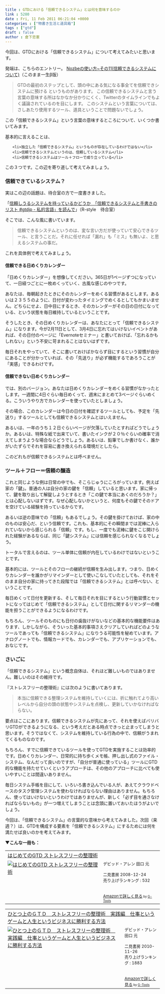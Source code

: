 ```yaml
---
title : GTDにおける「信頼できるシステム」とは何を意味するのか
link : 5280
date : Fri, 11 Feb 2011 06:21:04 +0000
categories : ["物書き生活と道具箱"]
tags : ["gtd"]
draft : false
author : 倉下忠憲
---
```


今回は、GTDにおける「信頼できるシステム」について考えてみたいと思います。

発端は、こちらのエントリー。
<a href="http://www.gtdfun.com/archives/891">Nozbeの使い方~その11(信頼できるシステムについて)</a>（このまま一生β版）

<blockquote>
GTDの最初のステップとして、頭の中にある気になる事全てを信頼できシステムに預ける というものがあります。
この信頼できるシステムと言う言葉の意味する所はなかなか分かりにくく、Twitterのタイムラインでもよく議論されているのを目にします。
このシステムという言葉については、さしあたり使用するツール、道具ということで問題ないでしょう。 
</blockquote>

この「信頼できるシステム」という言葉の意味するところについて、いくつか書いてみます。

基本的に言えることは、
<ul>

	<li>独立した「信頼できるシステム」というものが存在しているわけではない</li>
	<li>信頼できるシステムというのは、信頼しているシステム</li>
	<li>信頼できるシステムはツール＋フローで成り立っている</li>
</ul>



この３つです。この辺を寄り道して考えてみましょう。

<h3>信頼できているシステム？</h3>
実はこの辺の話題は、待合室の方で一度書きました。

「<a href="http://r-style.posterous.com/-gtdjp-0">信頼しうるシステムを持っているかどうか　「信頼できるシステムと手書きのリスト #gtdjp - 私的言語」を読んで</a>」（R-style　待合室）

そこでは、こんな風に書いています。

<blockquote>
信頼できるシステムというのは、変な言い方だが使っていて安心できるツール、と言うことだ。それに任せれば「漏れ」も「ミス」も無いよ、と思えるシステムの事だ。
</blockquote>

これを具体例で考えてみましょう。

<h4>信頼できる日めくりカレンダー</h4>
「日めくりカレンダー」を想像してください。365日が1ページずつになっていて、一日経つごとに一枚めくっていく、古風な感じのやつです。

あなたは、毎朝起きたときにそのカレンダーをめくる習慣があるとします。あるいは２３５５のように、日付が変わったタイミングでめくるとしてもかまいません。どちらにせよ、日中目にするとき、そのカレンダーがその日の日付になっている、という状態を毎日維持しているということです。

そうしたとき、その日めくりカレンダーは、あなたにとって「信頼できるシステム」になります。今が2月11日として、3月4日に忘れてはいけないイベントがあれば、その日付のページに「Evernoteセミナー」と書いておけば、「忘れるかもしれない」という不安に苛まれることはないはずです。

毎日それをやっていて、そこに書いておけばかならず目にするという習慣が自分にあることが分かっていれば、その「先送り」が必ず機能するであろうことが「実感」できるわけです。

<h4>信頼できない日めくりカレンダー</h4>
では、別のバージョン。あなたは日めくりカレンダーをめくる習慣がなかったとします。一週間に4日ぐらい毎日めくって、週末にまとめて3ページぐらいめくる。こういうやり方でカレンダーを使っていたとしましょう。

その場合、このカレンダーは今日の日付を確認するツールとしても、予定を「先送り」するツールとしても信頼できるシステムとはいえません。

あるいは、一年のうち１２日ぐらいページが欠落していたとすればどうでしょうか。あるいは、特殊な紙で出来ていて、書いたインクが２０％ぐらいの確率で消えてしまうような場合ならどうでしょう。あるいは、鉛筆でしか書けなく、誰かがいたずらでそれを容易に書き換えられる環境だとしたら。

このどれもが信頼できるシステムとは呼べません。

<h3>ツール＋フロー＝信頼の醸造</h3>
これと同じような例は日常の中でも、そこらじゅうにころがっています。例えば家の「鍵」。普通の人は自分の家の鍵を「信頼」していると思います。家に帰って、鍵を取り出して解錠しようとするとき「この鍵で本当にあくのだろうか？」とは心配しないはずです。なぜ心配しないかというと、何度もその鍵でそのドアを空けている経験を持っているからです。

あるいは逆の意味での「信頼」もあるでしょう。その鍵を掛けておけば、家の中のものは安心だ、という信頼です。これも、基本的にその瞬間までは泥棒に入られていないから感じられる「信頼」です。もし、一度でも泥棒に鍵をこじ開けられた経験があるならば、同じ「鍵システム」には信頼を感じられなくなるでしょう。

トータルで言えるのは、ツール単体に信頼が内在しているわけではないということです。

基本的には、ツールとそのフローの継続が信頼を生み出します。つまり、日めくりカレンダーを誰かがリマインダーとして使いこなしていたとしても、それをそのまま自分の家に持ってきた段階では「信頼できるシステム」とは呼べない、ということです。

毎日めくって日付を更新する、そして毎日それを目にするという行動習慣とセットになってはじめて「信頼できるシステム」として日付に関するリマンダーの機能を担うことができるようになるわけです。

もちろん、ツールそのものにも日付の歯抜けがないなどの基本的な機能要件はあります、しかしながら、そういった基本的事項さえクリアしていればどのようなツールであっても「信頼できるシステム」になりうる可能性を秘めています。アナログノートでも、情報カードでも、カレンダーでも、アプリケーションでも、おなじです。
<h3>さいごに</h3>
「信頼できるシステム」という概念自体は、それほど難しいものではありません。難しいのはその維持です。

『ストレスフリーの整理術』には次のように書いてあります。

<blockquote>
本当に信頼できる整理システムを維持していくには、折に触れてより高いレベルから自分の頭の状態やシステムを点検し、更新していかなければならない。
</blockquote>

要点はここにあります。信頼できるシステムが先にあって、それを使えばバリバリGTDができるようになる、という考えだとある時点できっと止まってしまうと思います。そうではなくて、システムを維持している行為の中で、信頼がうまれてくるものなのです。

もちろん、すでに信頼できているツールを使ってGTDを実施することは効率的です。日めくりカレンダー、日常的に持ち歩くメモ帳、押し出し式のファイル・システム、なんだって良いのですが、「自分が普通に使っている」ツールにGTD的な機能を持たせていくというアプローチは、その他のアプローチに比べても使いやすいことは間違いありません。

毎日システム手帳を目にして、いろいろ書き込んでいる人が、あえてクラウドベースのタスク管理システムを使わなければならない理由はありません。もちろん、使ってはいけないというわけではありませんが、新しく「必ず目を通さなければならないもの」が一つ増えてしまうことは念頭に置いておいたほうがよいでしょう。

今回は、「信頼できるシステム」の言葉的な意味から考えてみました。次回（来週？）は、GTDを構成する要素を「信頼できるシステム」にするためには何を満たせば良いのかを考えてみます。

<strong>▼こんな一冊も：</strong>
<table  border="0" cellpadding="5"><tr><td colspan="2"><a href="http://www.amazon.co.jp/%E3%81%AF%E3%81%98%E3%82%81%E3%81%A6%E3%81%AEGTD-%E3%82%B9%E3%83%88%E3%83%AC%E3%82%B9%E3%83%95%E3%83%AA%E3%83%BC%E3%81%AE%E6%95%B4%E7%90%86%E8%A1%93-%E3%83%87%E3%83%93%E3%83%83%E3%83%89%E3%83%BB%E3%82%A2%E3%83%AC%E3%83%B3/dp/4576082116%3FSubscriptionId%3D15SMZCTB9V8NGR2TW082%26tag%3Drashita1000-22%26linkCode%3Dxm2%26camp%3D2025%26creative%3D165953%26creativeASIN%3D4576082116" target="_top">はじめてのGTD ストレスフリーの整理術</a><img src="http://www.assoc-amazon.jp/e/ir?t=rashita1000-22&l=ur2&o=9" width="1" height="1" style="border: none;" alt="" /></td></tr><tr><td valign="top"><a href="http://www.amazon.co.jp/%E3%81%AF%E3%81%98%E3%82%81%E3%81%A6%E3%81%AEGTD-%E3%82%B9%E3%83%88%E3%83%AC%E3%82%B9%E3%83%95%E3%83%AA%E3%83%BC%E3%81%AE%E6%95%B4%E7%90%86%E8%A1%93-%E3%83%87%E3%83%93%E3%83%83%E3%83%89%E3%83%BB%E3%82%A2%E3%83%AC%E3%83%B3/dp/4576082116%3FSubscriptionId%3D15SMZCTB9V8NGR2TW082%26tag%3Drashita1000-22%26linkCode%3Dxm2%26camp%3D2025%26creative%3D165953%26creativeASIN%3D4576082116" target="_top"><img src="http://ecx.images-amazon.com/images/I/51umAMmeSlL._SL160_.jpg" border="0" alt="はじめてのGTD ストレスフリーの整理術" /></a></td><td valign="top"><font size="-1">デビッド・アレン 田口 元 <br /><br />二見書房  2008-12-24<br />売り上げランキング : 532<br /><br /><br /><a href="http://www.amazon.co.jp/%E3%81%AF%E3%81%98%E3%82%81%E3%81%A6%E3%81%AEGTD-%E3%82%B9%E3%83%88%E3%83%AC%E3%82%B9%E3%83%95%E3%83%AA%E3%83%BC%E3%81%AE%E6%95%B4%E7%90%86%E8%A1%93-%E3%83%87%E3%83%93%E3%83%83%E3%83%89%E3%83%BB%E3%82%A2%E3%83%AC%E3%83%B3/dp/4576082116%3FSubscriptionId%3D15SMZCTB9V8NGR2TW082%26tag%3Drashita1000-22%26linkCode%3Dxm2%26camp%3D2025%26creative%3D165953%26creativeASIN%3D4576082116" target="_top">Amazonで詳しく見る</a></font><font size="-2"> by <a href="http://www.goodpic.com/mt/aws/index.html" >G-Tools</a></font></td></tr></table>


<table  border="0" cellpadding="5"><tr><td colspan="2"><a href="http://www.amazon.co.jp/%E3%81%B2%E3%81%A8%E3%81%A4%E4%B8%8A%E3%81%AE%EF%BC%A7%EF%BC%B4%EF%BC%A4-%E3%82%B9%E3%83%88%E3%83%AC%E3%82%B9%E3%83%95%E3%83%AA%E3%83%BC%E3%81%AE%E6%95%B4%E7%90%86%E8%A1%93-%E5%AE%9F%E8%B7%B5%E7%B7%A8-%E4%BB%95%E4%BA%8B%E3%81%A8%E3%81%84%E3%81%86%E3%82%B2%E3%83%BC%E3%83%A0%E3%81%A8%E4%BA%BA%E7%94%9F%E3%81%A8%E3%81%84%E3%81%86%E3%83%93%E3%82%B8%E3%83%8D%E3%82%B9%E3%81%AB%E5%8B%9D%E5%88%A9%E3%81%99%E3%82%8B%E6%96%B9%E6%B3%95-%E3%83%87%E3%83%93%E3%83%83%E3%83%89%E3%83%BB%E3%82%A2%E3%83%AC%E3%83%B3/dp/4576101714%3FSubscriptionId%3D15SMZCTB9V8NGR2TW082%26tag%3Drashita1000-22%26linkCode%3Dxm2%26camp%3D2025%26creative%3D165953%26creativeASIN%3D4576101714" target="_top">ひとつ上のＧＴＤ　ストレスフリーの整理術　実践編　仕事というゲームと人生というビジネスに勝利する方法</a><img src="http://www.assoc-amazon.jp/e/ir?t=rashita1000-22&l=ur2&o=9" width="1" height="1" style="border: none;" alt="" /></td></tr><tr><td valign="top"><a href="http://www.amazon.co.jp/%E3%81%B2%E3%81%A8%E3%81%A4%E4%B8%8A%E3%81%AE%EF%BC%A7%EF%BC%B4%EF%BC%A4-%E3%82%B9%E3%83%88%E3%83%AC%E3%82%B9%E3%83%95%E3%83%AA%E3%83%BC%E3%81%AE%E6%95%B4%E7%90%86%E8%A1%93-%E5%AE%9F%E8%B7%B5%E7%B7%A8-%E4%BB%95%E4%BA%8B%E3%81%A8%E3%81%84%E3%81%86%E3%82%B2%E3%83%BC%E3%83%A0%E3%81%A8%E4%BA%BA%E7%94%9F%E3%81%A8%E3%81%84%E3%81%86%E3%83%93%E3%82%B8%E3%83%8D%E3%82%B9%E3%81%AB%E5%8B%9D%E5%88%A9%E3%81%99%E3%82%8B%E6%96%B9%E6%B3%95-%E3%83%87%E3%83%93%E3%83%83%E3%83%89%E3%83%BB%E3%82%A2%E3%83%AC%E3%83%B3/dp/4576101714%3FSubscriptionId%3D15SMZCTB9V8NGR2TW082%26tag%3Drashita1000-22%26linkCode%3Dxm2%26camp%3D2025%26creative%3D165953%26creativeASIN%3D4576101714" target="_top"><img src="http://ecx.images-amazon.com/images/I/51rqNl71s%2BL._SL160_.jpg" border="0" alt="ひとつ上のＧＴＤ　ストレスフリーの整理術　実践編　仕事というゲームと人生というビジネスに勝利する方法" /></a></td><td valign="top"><font size="-1">デビッド・アレン 田口 元 <br /><br />二見書房  2010-11-26<br />売り上げランキング : 1883<br /><br /><br /><a href="http://www.amazon.co.jp/%E3%81%B2%E3%81%A8%E3%81%A4%E4%B8%8A%E3%81%AE%EF%BC%A7%EF%BC%B4%EF%BC%A4-%E3%82%B9%E3%83%88%E3%83%AC%E3%82%B9%E3%83%95%E3%83%AA%E3%83%BC%E3%81%AE%E6%95%B4%E7%90%86%E8%A1%93-%E5%AE%9F%E8%B7%B5%E7%B7%A8-%E4%BB%95%E4%BA%8B%E3%81%A8%E3%81%84%E3%81%86%E3%82%B2%E3%83%BC%E3%83%A0%E3%81%A8%E4%BA%BA%E7%94%9F%E3%81%A8%E3%81%84%E3%81%86%E3%83%93%E3%82%B8%E3%83%8D%E3%82%B9%E3%81%AB%E5%8B%9D%E5%88%A9%E3%81%99%E3%82%8B%E6%96%B9%E6%B3%95-%E3%83%87%E3%83%93%E3%83%83%E3%83%89%E3%83%BB%E3%82%A2%E3%83%AC%E3%83%B3/dp/4576101714%3FSubscriptionId%3D15SMZCTB9V8NGR2TW082%26tag%3Drashita1000-22%26linkCode%3Dxm2%26camp%3D2025%26creative%3D165953%26creativeASIN%3D4576101714" target="_top">Amazonで詳しく見る</a></font><font size="-2"> by <a href="http://www.goodpic.com/mt/aws/index.html" >G-Tools</a></font></td></tr></table>

